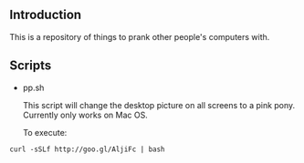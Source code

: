 ## Introduction

This is a repository of things to prank other people's computers with.

## Scripts

* pp.sh
 
  This script will change the desktop picture on all screens to a pink pony. Currently only works on Mac OS.

	To execute:
```
curl -sSLf http://goo.gl/AljiFc | bash
```
